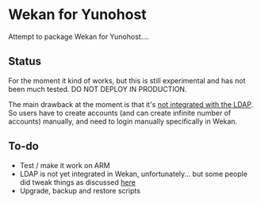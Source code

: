 # Wekan for Yunohost

Attempt to package Wekan for Yunohost....

## Status

For the moment it kind of works, but this is still experimental and has not been much tested. DO NOT DEPLOY IN PRODUCTION.

The main drawback at the moment is that it's [not integrated with the LDAP](https://github.com/wekan/wekan/issues/119). So users have to create accounts (and can create infinite number of accounts) manually, and need to login manually specifically in Wekan.


## To-do

- Test / make it work on ARM
- LDAP is not yet integrated in Wekan, unfortunately... but some people did tweak things as discussed [here](https://github.com/wekan/wekan/issues/119#issuecomment-224319252)
- Upgrade, backup and restore scripts
